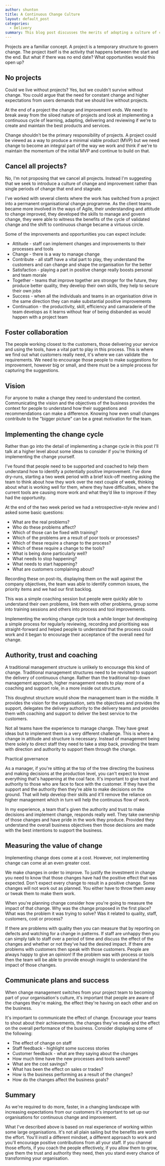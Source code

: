 ```yaml
---
author: shunton
title: A Continuous Change Culture
layout: default_post
categories:
  - Delivery
summary: This blog post discusses the merits of adopting a culture of continuous change
---
```


Projects are a familiar concept. A project is a temporary structure to govern change. The project itself is the activity that happens between the start and the end. But what if there was no end date? What opportunities would this open up?

## No projects

Could we live without projects? Yes, but we couldn't survive without change. You could argue that the need for constant change and higher expectations from users demands that we should live without projects.

At the end of a project the change and improvement ends. We need to break away from the siloed nature of projects and look at implementing a continuous cycle of learning, adapting, delivering and reviewing if we're to create and maintain the best products and services.

Change shouldn't be the primary responsibility of projects. A project could be viewed as a way to produce a minimal viable product (MVP) but we need change to become an integral part of the way we work and think if we're to maintain the momentum of the initial MVP and continue to build on that.

## Cancel all projects?

No, I'm not proposing that we cancel all projects. Instead I'm suggesting that we seek to introduce a culture of change and improvement rather than single periods of change that end and stagnate.

I've worked with several clients where the work has switched from a project into a permanent organisational change programme. As the client teams became more involved in the ways of Agile, their understanding and attitude to change improved, they developed the skills to manage and govern change, they were able to witness the benefits of the cycle of validated change and the shift to continuous change became a virtuous circle.

Some of the improvements and opportunities you can expect include:

 * Attitude - staff can implement changes and improvements to their processes and tools
 * Change - there is a way to manage change
 * Contribute - all staff have a vital part to play, they understand the customers and can change and shape the organisation for the better
 * Satisfaction - playing a part in positive change really boosts personal and team morale
 * Together - teams that improve together are stronger for the future, they produce better quality, they develop their own skills, they help to secure their own jobs
 * Success - when all the individuals and teams in an organisation drive in the same direction they can make substantial positive improvements
 * Continuation - the productivity, skill, efficiency and camaraderie of the team develops as it learns without fear of being disbanded as would happen with a project team

## Foster collaboration

The people working closest to the customers, those delivering your service and using the tools, have a vital part to play in this process. This is where we find out what customers really need, it's where we can validate the requirements. We need to encourage those people to make suggestions for improvement, however big or small, and there must be a simple process for capturing the suggestions.

## Vision

For anyone to make a change they need to understand the context. Communicating the vision and the objectives of the business provides the context for people to understand how their suggestions and recommendations can make a difference. Knowing how even small changes contribute to the "bigger picture" can be a great motivation for the team.

## Implementing the change cycle

Rather than go into the detail of implementing a change cycle in this post I'll talk at a higher level about some ideas to consider if you're thinking of implementing the change yourself.

I’ve found that people need to be supported and coached to help them understand how to identify a potentially positive improvement. I’ve done dry-runs, starting a two week period with a brief kick-off meeting asking the team to think about how they work over the next couple of week, thinking about what is working well for them, where they have difficulties, where the current tools are causing more work and what they’d like to improve if they had the opportunity.

At the end of the two week period we had a retrospective-style review and I asked some basic questions:

 * What are the real problems?
 * Who do these problems affect?
 * Which of those can be fixed with training?
 * Which of the problems are a result of poor tools or processes?
 * Which of these require a change to the process?
 * Which of these require a change to the tools?
 * What is being done particularly well?
 * What needs to stop happening?
 * What needs to start happening?
 * What are customers complaining about?

Recording these on post-its, displaying them on the wall against the company objectives, the team was able to identify common issues, the priority items and we had our first backlog.

This was a simple coaching session but people were quickly able to understand their own problems, link them with other problems, group some into training sessions and others into process and tool improvements.

Implementing the working change cycle took a while longer but developing a simple process for regularly reviewing, recording and prioritising was straight-forward and helped people to understand that the process could work and it began to encourage their acceptance of the overall need for change.

## Authority, trust and coaching

A traditional management structure is unlikely to encourage this kind of change. Traditional management structures need to be revisited to support the delivery of continuous change. Rather than the traditional top-down management approach, higher management needs to play more of a coaching and support role, in a more inside out structure.

This doughnut structure would show the management team in the middle. It provides the vision for the organisation, sets the objectives and provides the support, delegates the delivery authority to the delivery teams and provides them with coaching and support to deliver the best service to the customers.

Not all teams have the experience to manage change. They have great ideas but to implement them is a very different challenge. This is where a change in attitude and structure is necessary. Instead of management being there solely to direct staff they need to take a step back, providing the team with direction and authority to support them through the change.

Practical governance

As a manager, if you're sitting at the top of the tree directing the business and making decisions at the production level, you can't expect to know everything that's happening at the coal face. It's important to give trust and authority to those who are face to face with the customer. If they have the support and the authority then they're able to make decisions on the ground. That will help develop their skills and it'll remove the reliance on higher management which in turn will help the continuous flow of work.

In my experience, a team that's given the authority and trust to make decisions and implement change, responds really well. They take ownership of those changes and have pride in the work they produce. Provided they understand the overall business objectives then those decisions are made with the best intentions to support the business.

## Measuring the value of change

Implementing change does come at a cost. However, not implementing change can come at an even greater cost.

We make changes in order to improve. To justify the investment in change you need to know that those changes have had the positive effect that was expected. Don't expect every change to result in a positive change. Some changes will not work out as planned. You either have to throw them away or tweak them to make them work.

When you're planning change consider how you're going to measure the impact of that change. Why was the change proposed in the first place? What was the problem it was trying to solve? Was it related to quality, staff, customers, cost or process?

If there are problems with quality then you can measure that by reporting on defects and watching for a change in patterns. If staff are unhappy then you can simply talk to staff over a period of time and discuss the effect of the changes and whether or not they've had the desired impact. If there are problems with customers then speak with those customers. People are always happy to give an opinion! If the problem was with process or tools then the team will be able to provide enough insight to understand the impact of those changes.

## Communicate plans and success

When change management switches from your project team to becoming part of your organisation's culture, it's important that people are aware of the changes they're making, the effect they're having on each other and on the business.

It's important to communicate the effect of change. Encourage your teams to shout about their achievements, the changes they've made and the effect on the overall performance of the business. Consider displaying some of the following:

 * The effect of change on staff
 * Staff feedback - highlight some success stories
 * Customer feedback - what are they saying about the changes
 * How much time have the new processes and tools saved?
 * What are the cost savings?
 * What has been the effect on sales or trades?
 * How is the business performing as a result of the changes?
 * How do the changes affect the business goals?

## Summary

As we're required to do more, faster, in a changing landscape with increasing expectations from our customers it's important to set up our organisations for continuous change and improvement.

What I've described above is based on real experience of working within some large organisations. It's not all plain sailing but the benefits are worth the effort. You'll instil a different mindset, a different approach to work and you'll encourage positive contributions from all your staff. If you channel those efforts, if you coach the people effectively, if you allow them to grow, give them the trust and authority they need, then you stand every chance of transforming your organisation.
